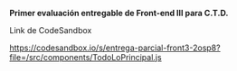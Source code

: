 **Primer evaluación entregable de Front-end III para C.T.D.**

Link de CodeSandbox

https://codesandbox.io/s/entrega-parcial-front3-2osp8?file=/src/components/TodoLoPrincipal.js


